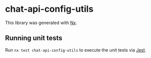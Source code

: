 # chat-api-config-utils

This library was generated with [Nx](https://nx.dev).

## Running unit tests

Run `nx test chat-api-config-utils` to execute the unit tests via [Jest](https://jestjs.io).
